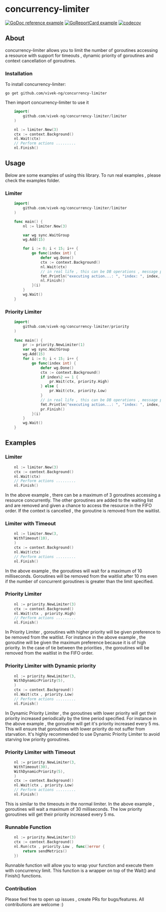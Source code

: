 # concurrency-limiter

[![GoDoc reference example](https://img.shields.io/badge/godoc-reference-blue.svg)](https://godoc.org/github.com/vivek-ng/concurrency-limiter)
[![GoReportCard example](https://goreportcard.com/badge/github.com/nanomsg/mangos)](https://goreportcard.com/report/github.com/vivek-ng/concurrency-limiter)
[![codecov](https://codecov.io/gh/vivek-ng/concurrency-limiter/branch/main/graph/badge.svg?token=UFN7OqUNDH)](https://codecov.io/gh/vivek-ng/concurrency-limiter)

## About

concurrency-limiter allows you to limit the number of goroutines accessing a resource with support for
timeouts , dynamic priority of goroutines and context cancellation of goroutines.

### Installation

To install concurrency-limiter:

```
go get github.com/vivek-ng/concurrency-limiter
```

Then import concurrency-limiter to use it

```go
    import(
        github.com/vivek-ng/concurrency-limiter/limiter
    )

    nl := limiter.New(3)
    ctx := context.Background()
    nl.Wait(ctx)
    // Perform actions .........
    nl.Finish()

```


## Usage

Below are some examples of using this library. To run real examples , please check the examples folder.

### Limiter

```go
    import(
        github.com/vivek-ng/concurrency-limiter/limiter
    )

    func main() {
        nl := limiter.New(3)

        var wg sync.WaitGroup
        wg.Add(15)

        for i := 0; i < 15; i++ {
            go func(index int) {
                defer wg.Done()
                ctx := context.Background()
                nl.Wait(ctx)
                // in real life , this can be DB operations , message publish to queue ........
                fmt.Println("executing action...: ", "index: ", index, "current number of goroutines: ", nl.Count())
                nl.Finish()
            }(i)
        }
        wg.Wait()
    }
```

### Priority Limiter

```go
    import(
        github.com/vivek-ng/concurrency-limiter/priority
    )
    
    func main() {
        pr := priority.NewLimiter(1)
        var wg sync.WaitGroup
        wg.Add(15)
        for i := 0; i < 15; i++ {
            go func(index int) {
                defer wg.Done()
                ctx := context.Background()
                if index%2 == 1 {
                    pr.Wait(ctx, priority.High)
                } else {
                    pr.Wait(ctx, priority.Low)
                }
                // in real life , this can be DB operations , message publish to queue ........
                fmt.Println("executing action...: ", "index: ", index, "current number of goroutines: ", pr.Count())
                pr.Finish()
            }(i)
        }
        wg.Wait()
    }
```

## Examples

### Limiter

```go
    nl := limiter.New(3)
    ctx := context.Background()
    nl.Wait(ctx)
    // Perform actions .........
    nl.Finish()
```
In the above example , there can be a maximum of 3 goroutines accessing a resource concurrently. The other goroutines are added to the waiting list and are removed and given a 
chance to access the resource in the FIFO order. If the context is cancelled , the goroutine is removed from the waitlist.

### Limiter with Timeout

```go
    nl := limiter.New(3,
    WithTimeout(10),
    )
    ctx := context.Background()
    nl.Wait(ctx)
    // Perform actions .........
    nl.Finish()
```
In the above example , the goroutines will wait for a maximum of 10 milliseconds. Goroutines will be removed from the waitlist after 10 ms even if the 
number of concurrent goroutines is greater than the limit specified.

### Priority Limiter

```go
    nl := priority.NewLimiter(3)
    ctx := context.Background()
    nl.Wait(ctx , priority.High)
    // Perform actions .........
    nl.Finish()
```

In Priority Limiter , goroutines with higher priority will be given preference to be removed from the waitlist. For instance in the above example , the goroutine will be
given the maximum preference because it is of high priority. In the case of tie between the priorities , the goroutines will be removed from the waitlist in the FIFO order.

### Priority Limiter with Dynamic priority

```go
    nl := priority.NewLimiter(3,
    WithDynamicPriority(5),
    )
    ctx := context.Background()
    nl.Wait(ctx , priority.Low)
    // Perform actions .........
    nl.Finish()
```
In Dynamic Priority Limiter , the goroutines with lower priority will get their priority increased periodically by the time period specified. For instance in the above example , the goroutine will get it's priority increased every 5 ms. This will ensure that goroutines with lower priority do not suffer from starvation. It's highly recommended to use Dynamic Priority Limiter to avoid starving low priority goroutines.

### Priority Limiter with Timeout

```go
    nl := priority.NewLimiter(3,
    WithTimeout(30),
    WithDynamicPriority(5),
    )
    ctx := context.Background()
    nl.Wait(ctx , priority.Low)
    // Perform actions .........
    nl.Finish()
```
This is similar to the timeouts in the normal limiter. In the above example , goroutines will wait a maximum of 30 milliseconds. The low priority goroutines will get their
priority increased every 5 ms.

### Runnable Function

```go
    nl := priority.NewLimiter(3)
    ctx := context.Background()
    nl.Run(ctx , priority.Low , func()error {
        return sendMetrics()
    })
```

Runnable function will allow you to wrap your function and execute them with concurrency limit. This function is a wrapper on top of the Wait() and Finish() functions.

### Contribution

Please feel free to open up issues , create PRs for bugs/features. All contributions are welcome :)


